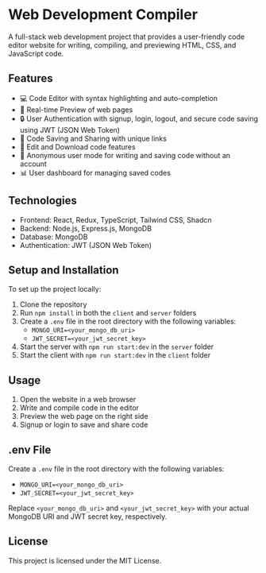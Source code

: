 # Web Development Compiler

A full-stack web development project that provides a user-friendly code editor website for writing, compiling, and previewing HTML, CSS, and JavaScript code.

## Features

* 💻 Code Editor with syntax highlighting and auto-completion
* 🚀 Real-time Preview of web pages
* 🔒 User Authentication with signup, login, logout, and secure code saving using JWT (JSON Web Token)
* 📁 Code Saving and Sharing with unique links
* 📝 Edit and Download code features
* 👀 Anonymous user mode for writing and saving code without an account
* 📊 User dashboard for managing saved codes

## Technologies

* Frontend: React, Redux, TypeScript, Tailwind CSS, Shadcn
* Backend: Node.js, Express.js, MongoDB
* Database: MongoDB
* Authentication: JWT (JSON Web Token)

## Setup and Installation

To set up the project locally:

1. Clone the repository
2. Run `npm install` in both the `client` and `server` folders
3. Create a `.env` file in the root directory with the following variables:
	* `MONGO_URI=<your_mongo_db_uri>`
	* `JWT_SECRET=<your_jwt_secret_key>`
4. Start the server with `npm run start:dev` in the `server` folder
5. Start the client with `npm run start:dev` in the `client` folder

## Usage

1. Open the website in a web browser
2. Write and compile code in the editor
3. Preview the web page on the right side
4. Signup or login to save and share code

## .env File

Create a `.env` file in the root directory with the following variables:

* `MONGO_URI=<your_mongo_db_uri>`
* `JWT_SECRET=<your_jwt_secret_key>`

Replace `<your_mongo_db_uri>` and `<your_jwt_secret_key>` with your actual MongoDB URI and JWT secret key, respectively.

## License

This project is licensed under the MIT License.



